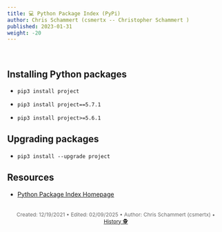 ```yaml
---
title: 💻 Python Package Index (PyPi)
author: Chris Schammert (csmertx -- Christopher Schammert )
published: 2023-01-31
weight: -20
---
```


<!-- The content of this website was written by Christopher Schammert aka Chris Schammert -->

<br />

## Installing Python packages

- ```pip3 install project```

- ```pip3 install project==5.7.1```

- ```pip3 install project>=5.6.1```

## Upgrading packages

- ```pip3 install --upgrade project```

## Resources

- [Python Package Index Homepage](https://pypi.org/)

<br />

<div style="text-align: center; font-size:12px; color:dimgray">
    Created: 12/19/2021 • Edited: 02/09/2025 • Author: Chris Schammert (csmertx) • 
    <a href="https://github.com/csmertx/csmertx.github.io/commits/main/content/Linux/Code/pypi.md" 
       title="Github.com | csmertx \ csmertx.github.io \ commits \ main \ content \ Linux \ Code \ Python Package Index (PyPi)">
       History 🕵️
    </a>
</div>